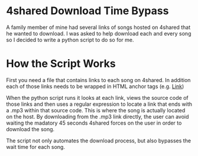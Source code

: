 # 4shared Download Time Bypass

A family member of mine had several links of songs hosted on 4shared that he wanted to download. I was asked to help download each and every song so I decided to write a python script to do so for me.

# How the Script Works
First you need a file that contains links to each song on 4shared. In addition each of those links needs to be wrapped in HTML anchor tags (e.g. <a href="4sharedlink">Link</a>)

When the python script runs it looks at each link, views the source code of those links and then uses a regular expression to locate a link that ends with a .mp3 within that source code. This is where the song is actually located on the host. By downloading from the .mp3 link directly, the user can avoid waiting the madatory 45 seconds 4shared forces on the user in order to download the song.

The script not only automates the download process, but also bypasses the wait time for each song.
